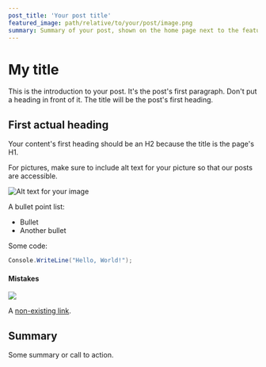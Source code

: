 ```yaml
---
post_title: 'Your post title'
featured_image: path/relative/to/your/post/image.png
summary: Summary of your post, shown on the home page next to the featured image
---
```


# My title

This is the introduction to your post. It's the post's first paragraph. Don't
put a heading in front of it. The title will be the post's first heading.

## First actual heading

Your content's first heading should be an H2 because the title is the page's
H1.

For pictures, make sure to include alt text for your picture so that our posts
are accessible.

![Alt text for your image](path/relative/to/your/post/image.png)

A bullet point list:

* Bullet
* Another bullet

Some code:

```csharp
Console.WriteLine("Hello, World!");
```

#### Mistakes

![](image2.png)

A [non-existing link](https://github.com/dotnet/this-repo-does-not-exist).

## Summary

Some summary or call to action.
